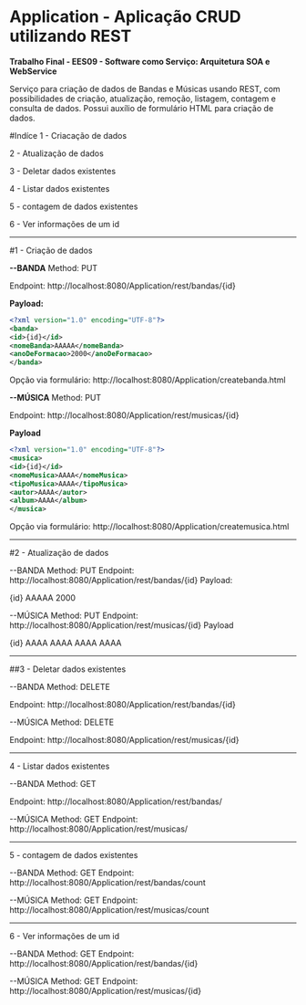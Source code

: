 # Application - Aplicação CRUD utilizando REST

**Trabalho Final  - EES09 - Software como Serviço: Arquitetura SOA e WebService**

Serviço para criação de dados de Bandas e Músicas usando REST, com possibilidades de criação, atualização, remoção, listagem, contagem e consulta de dados. Possui auxílio de formulário HTML para criação de dados.

#Indíce
1 - Criacação de dados

2 - Atualização de dados

3 - Deletar dados existentes

4 - Listar dados existentes

5 - contagem de dados existentes

6 - Ver informações de um id


-------------------------------------------------------------------------------------------------------------------

#1 - Criação de dados

**--BANDA**
Method: PUT

Endpoint: http://localhost:8080/Application/rest/bandas/{id}

**Payload:**

```xml
<?xml version="1.0" encoding="UTF-8"?>
<banda>
<id>{id}</id>
<nomeBanda>AAAAA</nomeBanda>
<anoDeFormacao>2000</anoDeFormacao>
</banda>
```

Opção via formulário: http://localhost:8080/Application/createbanda.html


**--MÚSICA**
Method: PUT

Endpoint: http://localhost:8080/Application/rest/musicas/{id}

**Payload**
```xml
<?xml version="1.0" encoding="UTF-8"?>
<musica>
<id>{id}</id>
<nomeMusica>AAAA</nomeMusica>
<tipoMusica>AAAA</tipoMusica>
<autor>AAAA</autor>
<album>AAAA</album>
</musica>
```

Opção via formulário: http://localhost:8080/Application/createmusica.html

-------------------------------------------------------------------------------------------------------------------

#2 - Atualização de dados

--BANDA
Method: PUT
Endpoint: http://localhost:8080/Application/rest/bandas/{id}
Payload:
<?xml version="1.0" encoding="UTF-8"?>
<banda>
<id>{id}</id>
<nomeBanda>AAAAA</nomeBanda>
<anoDeFormacao>2000</anoDeFormacao>
</banda>

--MÚSICA
Method: PUT
Endpoint: http://localhost:8080/Application/rest/musicas/{id}
Payload
<?xml version="1.0" encoding="UTF-8"?>
<musica>
<id>{id}</id>
<nomeMusica>AAAA</nomeMusica>
<tipoMusica>AAAA</tipoMusica>
<autor>AAAA</autor>
<album>AAAA</album>
</musica>


-------------------------------------------------------------------------------------------------------------------

##3 - Deletar dados existentes

--BANDA
Method: DELETE

Endpoint: http://localhost:8080/Application/rest/bandas/{id}


--MÚSICA
Method: DELETE

Endpoint: http://localhost:8080/Application/rest/musicas/{id}


-------------------------------------------------------------------------------------------------------------------

4 - Listar dados existentes

--BANDA
Method: GET

Endpoint: http://localhost:8080/Application/rest/bandas/


--MÚSICA
Method: GET
Endpoint: http://localhost:8080/Application/rest/musicas/


-------------------------------------------------------------------------------------------------------------------

5 - contagem de dados existentes

--BANDA
Method: GET
Endpoint: http://localhost:8080/Application/rest/bandas/count


--MÚSICA
Method: GET
Endpoint: http://localhost:8080/Application/rest/musicas/count


-------------------------------------------------------------------------------------------------------------------

6 - Ver informações de um id

--BANDA
Method: GET
Endpoint: http://localhost:8080/Application/rest/bandas/{id}


--MÚSICA
Method: GET
Endpoint: http://localhost:8080/Application/rest/musicas/{id}







